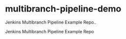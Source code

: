 # multibranch-pipeline-demo

Jenkins Multibranch Pipeline Example Repo..

Jenkins Multibranch Pipeline Example Repo 

